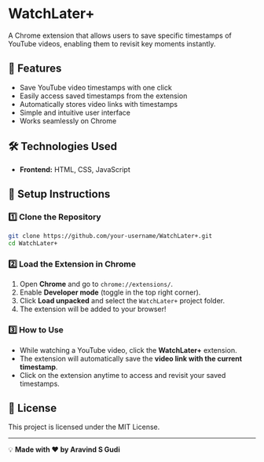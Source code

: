 # WatchLater+  

A Chrome extension that allows users to save specific timestamps of YouTube videos, enabling them to revisit key moments instantly.

## 🚀 Features  
- Save YouTube video timestamps with one click  
- Easily access saved timestamps from the extension  
- Automatically stores video links with timestamps  
- Simple and intuitive user interface  
- Works seamlessly on Chrome

## 🛠️ Technologies Used  
- **Frontend:** HTML, CSS, JavaScript  

## 📌 Setup Instructions  

### 1️⃣ Clone the Repository  
```bash  
git clone https://github.com/your-username/WatchLater+.git  
cd WatchLater+  
```

### 2️⃣ Load the Extension in Chrome  
1. Open **Chrome** and go to `chrome://extensions/`.  
2. Enable **Developer mode** (toggle in the top right corner).  
3. Click **Load unpacked** and select the `WatchLater+` project folder.  
4. The extension will be added to your browser!

### 3️⃣ How to Use  
- While watching a YouTube video, click the **WatchLater+** extension.  
- The extension will automatically save the **video link with the current timestamp**.  
- Click on the extension anytime to access and revisit your saved timestamps.

## 📜 License  
This project is licensed under the MIT License.

---  
💡 **Made with ❤️ by Aravind S Gudi**
